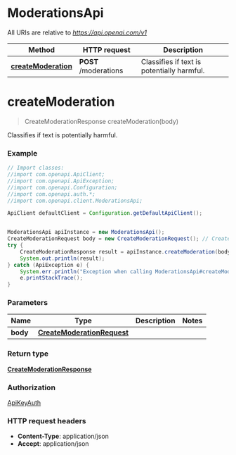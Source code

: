 # ModerationsApi

All URIs are relative to *https://api.openai.com/v1*

Method | HTTP request | Description
------------- | ------------- | -------------
[**createModeration**](ModerationsApi.md#createModeration) | **POST** /moderations | Classifies if text is potentially harmful.

<a name="createModeration"></a>
# **createModeration**
> CreateModerationResponse createModeration(body)

Classifies if text is potentially harmful.

### Example
```java
// Import classes:
//import com.openapi.ApiClient;
//import com.openapi.ApiException;
//import com.openapi.Configuration;
//import com.openapi.auth.*;
//import com.openapi.client.ModerationsApi;

ApiClient defaultClient = Configuration.getDefaultApiClient();


ModerationsApi apiInstance = new ModerationsApi();
CreateModerationRequest body = new CreateModerationRequest(); // CreateModerationRequest | 
try {
    CreateModerationResponse result = apiInstance.createModeration(body);
    System.out.println(result);
} catch (ApiException e) {
    System.err.println("Exception when calling ModerationsApi#createModeration");
    e.printStackTrace();
}
```

### Parameters

Name | Type | Description  | Notes
------------- | ------------- | ------------- | -------------
 **body** | [**CreateModerationRequest**](CreateModerationRequest.md)|  |

### Return type

[**CreateModerationResponse**](CreateModerationResponse.md)

### Authorization

[ApiKeyAuth](../README.md#ApiKeyAuth)

### HTTP request headers

 - **Content-Type**: application/json
 - **Accept**: application/json

